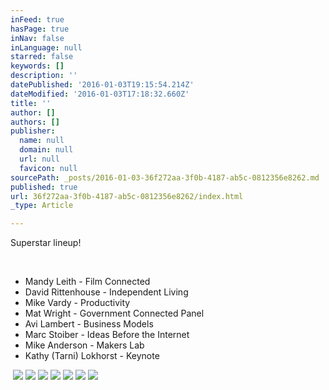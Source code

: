 ```yaml
---
inFeed: true
hasPage: true
inNav: false
inLanguage: null
starred: false
keywords: []
description: ''
datePublished: '2016-01-03T19:15:54.214Z'
dateModified: '2016-01-03T17:18:32.660Z'
title: ''
author: []
authors: []
publisher:
  name: null
  domain: null
  url: null
  favicon: null
sourcePath: _posts/2016-01-03-36f272aa-3f0b-4187-ab5c-0812356e8262.md
published: true
url: 36f272aa-3f0b-4187-ab5c-0812356e8262/index.html
_type: Article

---
```

Superstar lineup! 

​

* Mandy Leith - Film Connected
* David Rittenhouse - Independent Living
* Mike Vardy - Productivity
* Mat Wright - Government Connected Panel 
* Avi Lambert - Business Models
* Marc Stoiber - Ideas Before the Internet
* Mike Anderson - Makers Lab
* Kathy (Tarni) Lokhorst - Keynote 

​
![](https://the-grid-user-content.s3-us-west-2.amazonaws.com/f1cdbe46-c120-406f-9aa6-d6766cd005fb.jpg)
![](https://the-grid-user-content.s3-us-west-2.amazonaws.com/15224e81-9923-4bf2-9bc2-af6e34b51ce6.png)
![](https://the-grid-user-content.s3-us-west-2.amazonaws.com/91663ab5-9418-4d6e-91ea-a5d902da477d.jpg)
![](https://the-grid-user-content.s3-us-west-2.amazonaws.com/589452b6-bb29-4158-9701-ee220717159c.jpg)
![](https://the-grid-user-content.s3-us-west-2.amazonaws.com/f3315780-58e6-4852-befb-42f9c82ffd1c.jpg)
![](https://the-grid-user-content.s3-us-west-2.amazonaws.com/b4cb0290-e55e-43d7-a7c9-894755f8684a.jpg)
![](https://the-grid-user-content.s3-us-west-2.amazonaws.com/93713e5c-f8c6-4124-92d5-eced17cefa42.jpg)